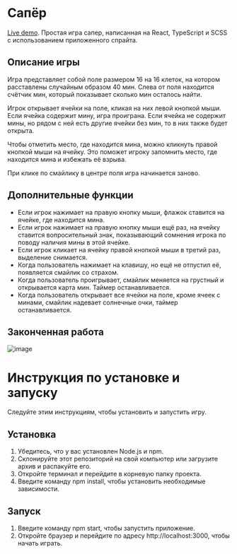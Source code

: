 # Сапёр
[Live demo](https://jumppebunee-vk-app.netlify.app/). Простая игра сапер, написанная на React, TypeScript и SCSS с использованием приложенного спрайта.

## Описание игры
Игра представляет собой поле размером 16 на 16 клеток, на котором расставлены случайным образом 40 мин. Слева от поля находится счётчик мин, который показывает сколько мин осталось найти.

Игрок открывает ячейки на поле, кликая на них левой кнопкой мыши. Если ячейка содержит мину, игра проиграна. Если ячейка не содержит мины, но рядом с ней есть другие ячейки без мин, то в них также будет открыта.

Чтобы отметить место, где находится мина, можно кликнуть правой кнопкой мыши на ячейку. Это поможет игроку запомнить место, где находится мина и избежать её взрыва.

При клике по смайлику в центре поля игра начинается заново.
## Дополнительные функции
- Если игрок нажимает на правую кнопку мыши, флажок ставится на ячейке, где находится мина.
- Если игрок нажимает на правую кнопку мыши ещё раз, на ячейку ставится вопросительный знак, показывающий сомнения игрока по поводу наличия мины в этой ячейке.
- Если игрок кликает на ячейку правой кнопкой мыши в третий раз, выделение снимается.
- Когда пользователь нажимает на клавишу, но ещё не отпустил её, появляется смайлик со страхом.
- Когда пользователь проигрывает, смайлик меняется на грустный и открывается карта мин. Таймер останавливается.
- Когда пользователь открывает все ячейки на поле, кроме ячеек с минами, смайлик надевает солнечные очки, таймер останавливается.
## Законченная работа
![image](https://user-images.githubusercontent.com/105386597/222890676-0ab2e058-91b1-406e-ab2b-351905bdb8df.png)
# Инструкция по установке и запуску
Следуйте этим инструкциям, чтобы установить и запустить игру.
## Установка
1. Убедитесь, что у вас установлен Node.js и npm.
2. Склонируйте этот репозиторий на свой компьютер или загрузите архив и распакуйте его.
3. Откройте терминал и перейдите в корневую папку проекта.
4. Введите команду npm install, чтобы установить необходимые зависимости.

## Запуск
1. Введите команду npm start, чтобы запустить приложение.
2. Откройте браузер и перейдите по адресу http://localhost:3000, чтобы начать играть.
